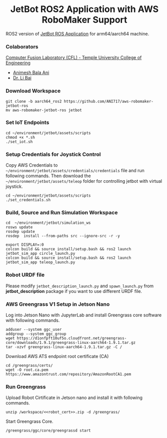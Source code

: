 <p align="center">
  <h1 align="center">JetBot ROS2 Application with AWS RoboMaker Support</h1>
</p>

ROS2 version of [JetBot ROS Application](https://github.com/jerwallace/aws-robomaker-jetbot-ros) for arm64/aarch64 machine.

### Colaborators
[Computer Fusion Laboratory (CFL) - Temple University College of Engineering](https://sites.temple.edu/cflab/people/)
* [Animesh Bala Ani](https://animeshani.com/)
* [Dr. Li Bai](https://engineering.temple.edu/about/faculty-staff/li-bai-lbai)

### Download Workspace
```
git clone -b aarch64_ros2 https://github.com/ANI717/aws-robomaker-jetbot-ros
mv aws-robomaker-jetbot-ros jetbot
```

### Set IoT Endpoints
```
cd ~/environment/jetbot/assets/scripts
chmod +x *.sh
./set_iot.sh
```

### Setup Credentials for Joystick Control
Copy AWS Credentials to `~/environment/jetbot/assets/credentials/credentials` file and run following commands. Then download the `~/environment/jetbot/assets/teleop` folder for controlling jetbot with virtual joystick.
```
cd ~/environment/jetbot/assets/scripts
./set_credentials.sh
```

### Build, Source and Run Simulation Workspace
```
cd  ~/environment/jetbot/simulation_ws
rosws update
rosdep update
rosdep  install --from-paths src --ignore-src -r -y
```
```
export DISPLAY=:0
colcon build && source install/setup.bash && ros2 launch jetbot_sim_app circle_launch.py
colcon build && source install/setup.bash && ros2 launch jetbot_sim_app teleop_launch.py
```

### Robot URDF file
Please modify `jetbot_description_launch.py` and `spawn_launch.py` from **jetbot_description** package if you want to use different URDF file.

### AWS Greengrass V1 Setup in Jetson Nano
Log into Jetson Nano with JupyterLab and install Greengrass core software with following commands.
```
adduser --system ggc_user
addgroup --system ggc_group
wget https://d1onfpft10uf5o.cloudfront.net/greengrass-core/downloads/1.9.1/greengrass-linux-aarch64-1.9.1.tar.gz
tar -xzvf greengrass-linux-aarch64-1.9.1.tar.gz -C /
```
Download AWS ATS endpoint root certificate (CA)
```
cd /greengrass/certs/
wget -O root.ca.pem https://www.amazontrust.com/repository/AmazonRootCA1.pem
```

### Run Greengrass
Upload Robot Cirtificate in Jetson nano and install it with following commands.
```
unzip /workspace/<<robot_cert>>.zip -d /greengrass/
```
Start Greengrass Core.
```
/greengrass/ggc/core/greengrassd start
```
